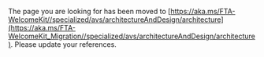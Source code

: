The page you are looking for has been moved to [https://aka.ms/FTA-WelcomeKit//specialized/avs/architectureAndDesign/architecture](https://aka.ms/FTA-WelcomeKit_Migration//specialized/avs/architectureAndDesign/architecture). Please update your references.
